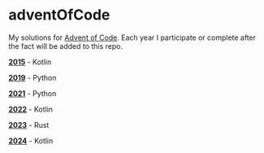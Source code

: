 # adventOfCode
My solutions for [Advent of Code](https://adventofcode.com/events). Each year I participate or complete after the fact will be added to this repo.

[**2015**](2015/) - Kotlin

[**2019**](2019/) - Python

[**2021**](2021/) - Python

[**2022**](2022/) - Kotlin

[**2023**](2023/) - Rust

[**2024**](2024/) - Kotlin
